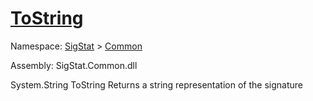 # [ToString](./Signature-100663445.md)

Namespace: [SigStat]() > [Common](./../README.md)

Assembly: SigStat.Common.dll

System.String   ToString    Returns a string representation of the signature

